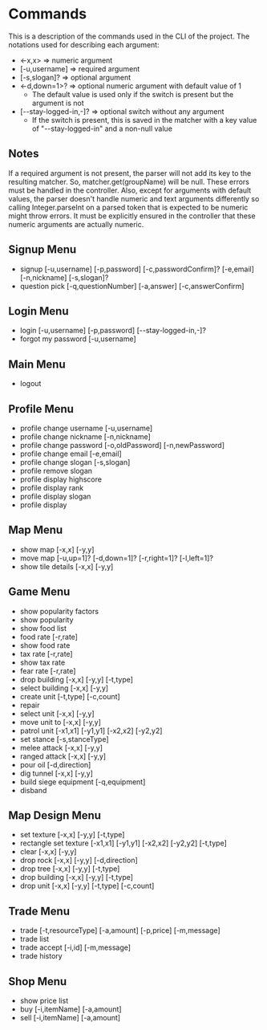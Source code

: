 # Commands

This is a description of the commands used in the CLI of the project.
The notations used for describing each argument:

- \<-x,x> => numeric argument
- [-u,username] => required argument
- [-s,slogan]? => optional argument
- <-d,down=1>? => optional numeric argument with default value of 1
	- The default value is used only if the switch is present but the argument is not
- [--stay-logged-in,-]? => optional switch without any argument
	- If the switch is present, this is saved in the matcher with a key value of "--stay-logged-in" and a non-null value

## Notes
If a required argument is not present, the parser will not add its key to the resulting matcher.
So, matcher.get(groupName) will be null. These errors must be handled in the controller.
Also, except for arguments with default values, the parser doesn't handle numeric and text arguments
differently so calling Integer.parseInt on a parsed token that is expected to be numeric might throw errors.
It must be explicitly ensured in the controller that these numeric arguments are actually numeric.

## Signup Menu
- signup [-u,username] [-p,password] [-c,passwordConfirm]? [-e,email] [-n,nickname] [-s,slogan]?
- question pick [-q,questionNumber] [-a,answer] [-c,answerConfirm]

## Login Menu
- login [-u,username] [-p,password] [--stay-logged-in,-]?
- forgot my password [-u,username]

## Main Menu
- logout

## Profile Menu
- profile change username [-u,username]
- profile change nickname [-n,nickname]
- profile change password [-o,oldPassword] [-n,newPassword]
- profile change email [-e,email]
- profile change slogan [-s,slogan]
- profile remove slogan
- profile display highscore
- profile display rank
- profile display slogan
- profile display

## Map Menu
- show map [-x,x] [-y,y]
- move map [-u,up=1]? [-d,down=1]? [-r,right=1]? [-l,left=1]?
- show tile details [-x,x] [-y,y]

## Game Menu
- show popularity factors
- show popularity
- show food list
- food rate [-r,rate]
- show food rate
- tax rate [-r,rate]
- show tax rate
- fear rate [-r,rate]
- drop building [-x,x] [-y,y] [-t,type]
- select building [-x,x] [-y,y]
- create unit [-t,type] [-c,count]
- repair
- select unit [-x,x] [-y,y]
- move unit to [-x,x] [-y,y]
- patrol unit [-x1,x1] [-y1,y1] [-x2,x2] [-y2,y2]
- set stance [-s,stanceType]
- melee attack [-x,x] [-y,y]
- ranged attack [-x,x] [-y,y]
- pour oil [-d,direction]
- dig tunnel [-x,x] [-y,y]
- build siege equipment [-q,equipment]
- disband

## Map Design Menu
- set texture [-x,x] [-y,y] [-t,type]
- rectangle set texture [-x1,x1] [-y1,y1] [-x2,x2] [-y2,y2] [-t,type]
- clear [-x,x] [-y,y]
- drop rock [-x,x] [-y,y] [-d,direction]
- drop tree [-x,x] [-y,y] [-t,type]
- drop building [-x,x] [-y,y] [-t,type]
- drop unit [-x,x] [-y,y] [-t,type] [-c,count]

## Trade Menu
- trade [-t,resourceType] [-a,amount] [-p,price] [-m,message]
- trade list
- trade accept [-i,id] [-m,message]
- trade history

## Shop Menu
- show price list
- buy [-i,itemName] [-a,amount]
- sell [-i,itemName] [-a,amount]

